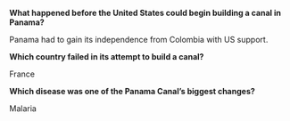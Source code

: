 **What happened before the United States could begin building a canal in Panama?**

Panama had to gain its independence from Colombia with US support.

**Which country failed in its attempt to build a canal?**

France

**Which disease was one of the Panama Canal’s biggest changes?**

Malaria
